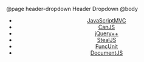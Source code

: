 @page header-dropdown Header Dropdown
@body
<header>
  <nav class="container" style="width: inherit;">
    <ul class="dropdown-menu" style="display: block; visibility: visible;">
      <li><a href="#">JavaScriptMVC</a></li>
      <li><a href="#">CanJS</a></li>
      <li><a href="#">jQuery++</a></li>
      <li><a href="#">StealJS</a></li>
      <li><a href="#">FuncUnit</a></li>
      <li><a href="#" class="active">DocumentJS</a></li>
    </ul>
  </nav>
</header>